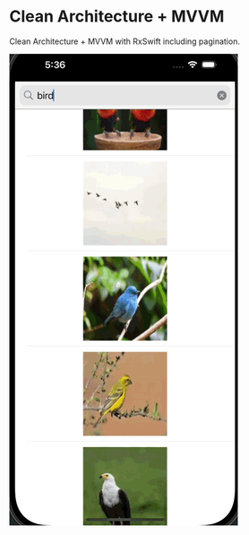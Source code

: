 # Clean Architecture + MVVM

Clean Architecture + MVVM with RxSwift including pagination.

![capture](capture.gif)
